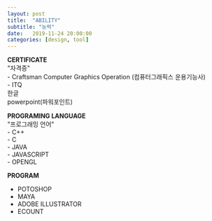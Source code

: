 ```yaml
---
layout: post
title:  "ABILITY"
subtitle: "능력"
date:   2019-11-24 20:00:00
categories: [design, tool]
---
```


<p><strong>CERTIFICATE</strong><br>
"자격증"<br>
- Craftsman Computer Graphics Operation (컴퓨터그래픽스 운용기능사)<br>
- ITQ<br>
  한글<br>
  powerpoint(파워포인트)
</p>
<strong>PROGRAMING LANGUAGE</strong><br>
"프로그래밍 언어"<br>
- C++<br>
- C<br>
- JAVA<br>
- JAVASCRIPT<br>
- OPENGL<br>

<strong>PROGRAM</strong><br>
- POTOSHOP<br>
- MAYA<br>
- ADOBE ILLUSTRATOR<br>
- ECOUNT<br>